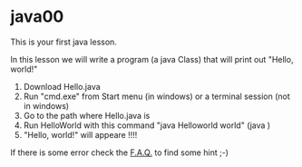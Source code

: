 # java00

This is your first java lesson. 

In this lesson we will write a program (a java Class) that will print out "Hello, world!"

1. Download Hello.java
2. Run "cmd.exe" from Start menu (in windows) or a terminal session (not in windows)
3. Go to the path where Hello.java is
4. Run  HelloWorld with this command "java Helloworld world" (java <Class name> <parameter>)
5. "Hello, world!" will appeare !!!!

If there is some error check the [F.A.Q.](faq.txt) to find some hint ;-) 
